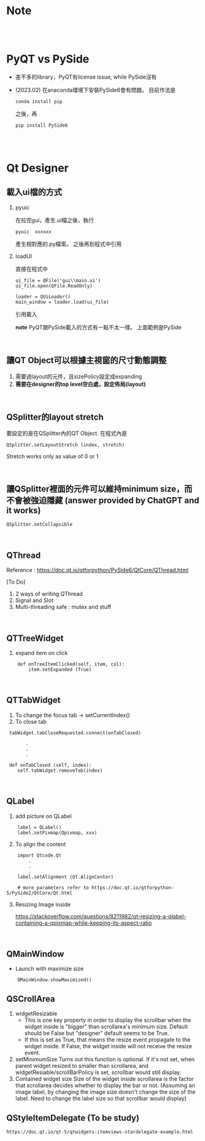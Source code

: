 Note  
====  

<br  /><br  />              
      
# PyQT vs PySide

* 差不多的library，PyQT有license issue, while PySide沒有

* (2023.02) 在anaconda環境下安裝PySide6會有問題。 目前作法是
    ```
    conda install pip
    ```
    之後，再
    ```
    pip install PySide6
    ```
<br  /><br  />

# Qt Designer

## 載入ui檔的方式

1. pyuic
    
    在拉完gui，產生.ui檔之後，執行
    ```
    pyuic  xxxxxx
    ```
    產生相對應的.py檔案。  之後再到程式中引用

2. loadUI

    直接在程式中
    ```
    ui_file = QFile('gui\\main.ui')
    ui_file.open(QFile.ReadOnly)

    loader = QUiLoader()
    main_window = loader.load(ui_file)
    ```
    引用載入

    **note** PyQT跟PySide載入的方式有一點不太一樣。  上面範例是PySide

<br/>

## 讓QT Object可以根據主視窗的尺寸動態調整

1. 需要過layout的元件，且sizePolicy設定成expanding
2. **需要在designer的top level空白處，設定佈局(layout)**

<br />

## QSplitter的layout stretch

要設定的是在QSplitter內的QT Object. 在程式內是

```
QSplitter.setLayoutStretch (index, stretch)
```

Stretch works only as value of 0 or 1

<br />

## 讓QSplitter裡面的元件可以維持minimum size，而不會被強迫隱藏 (answer provided by ChatGPT and it works)


```
QSplitter.setCollapsible
```

<br />

## QThread

Reference : https://doc.qt.io/qtforpython/PySide6/QtCore/QThread.html

[To Do]

1. 2 ways of writing QThread 
2. Signal and Slot
3. Multi-threading safe :  mutex and stuff

<br />

## QTTreeWidget

1. expand item on click
```
    def onTreeItemClicked(self, item, col):
        item.setExpanded (True)
```
<br />

## QTTabWidget

1. To change the focus tab ->  setCurrentIndex()
2. To close tab 

```
 tabWidget.tabCloseRequested.connect(onTabClosed)

       .
       .
       .

 def onTabClosed (self, index):
    self.tabWidget.removeTab(index)
```

<br />

## QLabel 
1. add picture on QLabel
```
    label = QLabel()
    label.setPixmap(Qpixmap, xxx)
```
2. To align the content 
```
    import Qtcode.Qt
        .
        . 
        . 
    label.setAlignment (Qt.AlignCenter)  

    # more parameters refer to https://doc.qt.io/qtforpython-5/PySide2/QtCore/Qt.html
```
3. Resizing Image inside

    https://stackoverflow.com/questions/8211982/qt-resizing-a-qlabel-containing-a-qpixmap-while-keeping-its-aspect-ratio

<br />

## QMainWindow

- Launch with maximize size 
```
    QMainWindow.showMaximized()
```

## QSCrollArea

1. widgetResizable
    - This is one key property in order to display the scrollbar when the widget inside is "bigger" than scrollarea's minimum size.  Default should be False but "designer" default seems to be True.
    - If this is set as True, that means the resize event propagate to the widget inside.  If False, the widget inside will not receive the resize event.
2. setMinimumSize 
    Turns out this function is optional.  If it's not set, when parent widget resized to smaller than scrollarea, and widgetResiable/scrollBarPolicy is set, scrollbar would still display.
3. Contained widget size
    Size of the widget inside scrollarea is the factor that scrollarea decides whether to display the bar or not.
    (Assuming an image label, by changing the image size doesn't change the size of the label.  Need to change the label size so that scrollbar would display)

## QStyleItemDelegate (To be study)

    https://doc.qt.io/qt-5/qtwidgets-itemviews-stardelegate-example.html